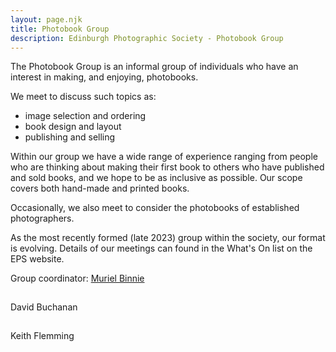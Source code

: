 ```yaml
---
layout: page.njk
title: Photobook Group
description: Edinburgh Photographic Society - Photobook Group
---
```

The Photobook Group is an informal group of individuals who have an interest in making, and enjoying, photobooks.

We meet to discuss such topics as:

- image selection and ordering
- book design and layout
- publishing and selling

Within our group we have a wide range of experience ranging from people who are thinking about making their first book to others who have published and sold books, and we hope to be as inclusive as possible. Our scope covers both hand-made and printed books.

Occasionally, we also meet to consider the photobooks of established photographers.

As the most recently formed (late 2023) group within the society, our format is evolving. Details of our meetings can found in the What's On list on the EPS website.

Group coordinator: [Muriel Binnie](mailto:photobooks@edinburghphotographicsociety.co.uk)

![hosta 210x210 Front Outer Cover-photobooks-v2](data:image/gif;base64,R0lGODlhAQABAAAAACH5BAEKAAEALAAAAAABAAEAAAICTAEAOw== "hosta 210×210 Front Outer Cover-photobooks-v2")

David Buchanan

![Keith Flemming-photobooks-v2](data:image/gif;base64,R0lGODlhAQABAAAAACH5BAEKAAEALAAAAAABAAEAAAICTAEAOw== "Keith Flemming-photobooks-v2")

Keith Flemming
